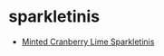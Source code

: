 # sparkletinis

 * [Minted Cranberry Lime Sparkletinis](../index/m/minted-cranberry-lime-sparkletinis-236917.json)
